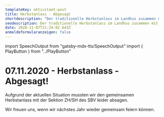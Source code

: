```yaml
---
templateKey: aktivitaet-post
title: Herbstanlass - Abgesagt
shortdescription: "Der traditionelle Herbstanlass im Landhus zusammen mit dem SBV. "
seodescription: Der traditionelle Herbstanlass im Landhus zusammen mit dem SBV.
date: 2020-11-07T21:24:02.643Z
anmeldeformularanzeigen: false
---
```

import SpeechOutput from "gatsby-mdx-tts/SpeechOutput"
import { PlayButton } from "../PlayButton"

<SpeechOutput id="aktivitaet-herbstanlass-2020" customPlayButton={PlayButton}>

# 07.11.2020 - Herbstanlass - Abgesagt! 

Aufgrund der aktuellen Situation mussten wir den gemeinsamen Herbstanlass mit der Sektion ZH/SH des SBV leider absagen. 

Wir freuen uns, wenn wir nächstes Jahr wieder gemeinsam feiern können. 


</SpeechOutput>
